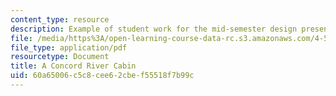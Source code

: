 ```yaml
---
content_type: resource
description: Example of student work for the mid-semester design presentation.
file: /media/https%3A/open-learning-course-data-rc.s3.amazonaws.com/4-500-introduction-to-design-computing-fall-2008/60a65006c5c8cee62cbef55518f7b99c_assn4a_8.pdf
file_type: application/pdf
resourcetype: Document
title: A Concord River Cabin
uid: 60a65006-c5c8-cee6-2cbe-f55518f7b99c
---
```

